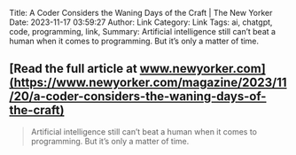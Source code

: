 Title: A Coder Considers the Waning Days of the Craft | The New Yorker
Date: 2023-11-17 03:59:27
Author: Link
Category: Link
Tags: ai, chatgpt, code, programming, link, 
Summary: Artificial intelligence still can’t beat a human when it comes to programming. But it’s only a matter of time.

## [Read the full article at www.newyorker.com](https://www.newyorker.com/magazine/2023/11/20/a-coder-considers-the-waning-days-of-the-craft)
> Artificial intelligence still can’t beat a human when it comes to programming. But it’s only a matter of time.

